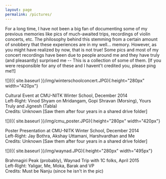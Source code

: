 ```yaml
---
layout: page
permalink: /pictures/
---
```

For a long time, I have not been a big fan of documenting some of my previous memories like pics of much-awaited trips, recordings of violin concerts, etc. The philosophy behind this stemming from a certain amount of snobbery that these experiences are in my well... memory. However, as you might have realized by now, that is not true! Some pics and most of my concert recordings have been due to people around me and they have truly (and pleasantly) surprised me -- This is a collection of some of them. [If you were responsible for any of these and I havent't credited you, please ping me!!] 

![]({{ site.baseurl }}/img/winterschoolconcert.JPG){:height="280px" width="420px"}

Cultural Event at CMU-NITK Winter School, December 2014 <br>
Left-Right: Vinod Shyam on Mridangam, Gopi Shravan (Morsing), Yours Truly and Jignesh (Tabla) <br>
Credits: Unknown [Saw them after four years in a shared drive folder]

![]({{ site.baseurl }}/img/cmu_poster.JPG){:height="280px" width="420px"}

Poster Presentation at CMU-NITK Winter School, December 2014 <br>
Left-Right: Jay Bothra, Akshay Uttamani, Harshvardhan and Me <br>
Credits: Unknown [Saw them after four years in a shared drive folder]

![]({{ site.baseurl }}/img/waynad.JPG){:height="280px" width="495px"}

Brahmagiri Peak (probably), Waynad Trip with 1C folks, April 2015 <br>
Left-Right: Yaligar, Me, Moka, Barak and VP <br>
Credits: Must be Nanju (since he isn't in the pic)

